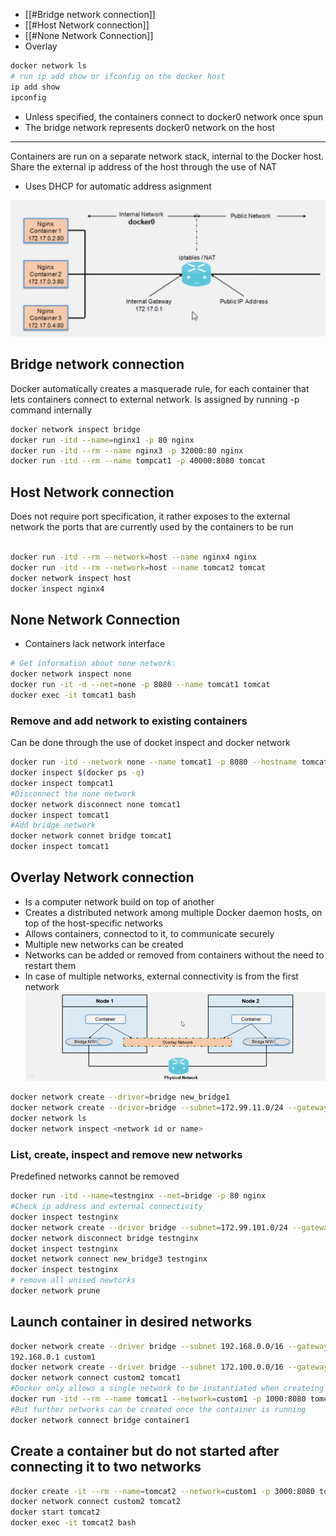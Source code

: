 * [[#Bridge network connection]]
* [[#Host Network connection]]
* [[#None Network Connection]]
* Overlay

```bash
docker network ls
# run ip add show or ifconfig on the docker host
ip add show
ipconfig
```

* Unless specified,  the containers connect to docker0 network once spun
* The bridge network represents docker0 network on the host
___
Containers are run on a separate network stack, internal to the Docker host.
Share the external ip address of the host through the use of NAT
* Uses DHCP for automatic address asignment


 ![Networking](./Resources/DockerNetworking.png)
 
## Bridge network connection

Docker automatically creates a masquerade rule, for each container that lets containers connect to external network.
Is assigned by running -p command internally
```bash
docker network inspect bridge
docker run -itd --name=nginx1 -p 80 nginx
docker run -itd --rm --name nginx3 -p 32000:80 nginx
docker run -itd --rm --name tompcat1 -p 40000:8080 tomcat 
```

## Host Network connection
Does not require port specification, it rather exposes to the external network the ports that are currently used by the containers to be run
```bash

docker run -itd --rm --network=host --name nginx4 nginx
docker run -itd --rm --network=host --name tomcat2 tomcat
docker network inspect host
docker inspect nginx4

```

## None Network Connection
* Containers lack network interface
```bash
# Get information about none network:
docker network inspect none
docker run -it -d --net=none -p 8080 --name tomcat1 tomcat 
docker exec -it tomcat1 bash
```

### Remove and add network to existing containers
Can be done through the use of docket inspect and docker network

```bash
docker run -itd --network none --name tomcat1 -p 8080 --hostname tomcat1 tomcat
docker inspect $(docker ps -q)
docker inspect tompcat1
#Disconnect the none network
docker network disconnect none tomcat1
docker inspect tomcat1
#Add bridge network
docker network connet bridge tomcat1
docker inspect tomcat1
```

## Overlay Network connection

* Is a computer network build on top of another
* Creates a distributed network among multiple Docker daemon hosts, on top of the host-specific networks
* Allows containers, connectod to it, to communicate securely
* Multiple new networks can be created
* Networks can be added or removed from containers without the need to restart them
* In case of multiple networks, external connectivity is from the first network
![NetworkOverlay](./Resources/DockerNetworkingOverlay.png)
```bash
docker network create --driver=bridge new_bridge1
docker network create --driver=bridge --subnet=172.99.11.0/24 --gateway=172.99.11.1 new_bridge2
docker network ls
docker network inspect <network id or name>

```

### List, create, inspect and remove new networks

Predefined networks cannot be removed

```bash
docker run -itd --name=testnginx --net=bridge -p 80 nginx
#Check ip address and external connectivity
docker inspect testnginx 
docker network create --driver bridge --subnet=172.99.101.0/24 --gateway=172.99.101.1 new_bridge3
docker network disconnect bridge testnginx
docket inspect testnginx
docket network connect new_bridge3 testnginx
docker inspect testnginx
# remove all unised newtorks
docker network prune
```

## Launch container in desired networks

```bash
docker network create --driver bridge --subnet 192.168.0.0/16 --gateway 
192.168.0.1 custom1
docker network create --driver bridge --subnet 172.100.0.0/16 --gateway 172.100.0.1 custom2
docker network connect custom2 tomcat1
#Docker only allows a single network to be instantiated when createing a container
docker run -itd --rm --name tomcat1 --network=custom1 -p 1000:8080 tomcat
#But further networks can be created once the container is running
docker network connect bridge container1
```

## Create a container but do not started after connecting it to two networks
```bash
docker create -it --rm --name=tomcat2 --network=custom1 -p 3000:8080 tomcat
docker network connect custom2 tomcat2
docker start tomcat2
docker exec -it tomcat2 bash
```